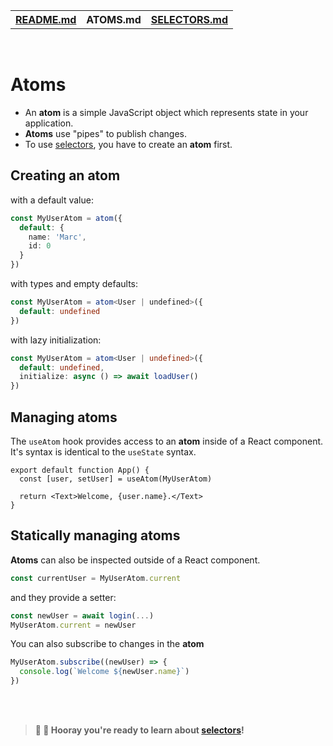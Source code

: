 <table>
<tr>
<th><a href="./README.md">README.md</a></th>
<th>ATOMS.md</th>
<th><a href="./SELECTORS.md">SELECTORS.md</a></th>
</tr>
</table>

<br />

# Atoms

* An **atom** is a simple JavaScript object which represents state in your application.
* **Atoms** use "pipes" to publish changes.
* To use [selectors](SELECTORS.md), you have to create an **atom** first.

## Creating an atom

with a default value:

```ts
const MyUserAtom = atom({
  default: {
    name: 'Marc',
    id: 0
  }
})
```

with types and empty defaults:

```ts
const MyUserAtom = atom<User | undefined>({
  default: undefined
})
```

with lazy initialization:

```ts
const MyUserAtom = atom<User | undefined>({
  default: undefined,
  initialize: async () => await loadUser()
})
```

## Managing atoms

The `useAtom` hook provides access to an **atom** inside of a React component. It's syntax is identical to the `useState` syntax.

```tsx
export default function App() {
  const [user, setUser] = useAtom(MyUserAtom)

  return <Text>Welcome, {user.name}.</Text>
}
```

## Statically managing atoms

**Atoms** can also be inspected outside of a React component.

```ts
const currentUser = MyUserAtom.current
```

and they provide a setter:

```ts
const newUser = await login(...)
MyUserAtom.current = newUser
```

You can also subscribe to changes in the **atom**

```ts
MyUserAtom.subscribe((newUser) => {
  console.log(`Welcome ${newUser.name}`)
})
```

<br />
<br />

> **🎉 🥳 Hooray you're ready to learn about [selectors](SELECTORS.md)!**
